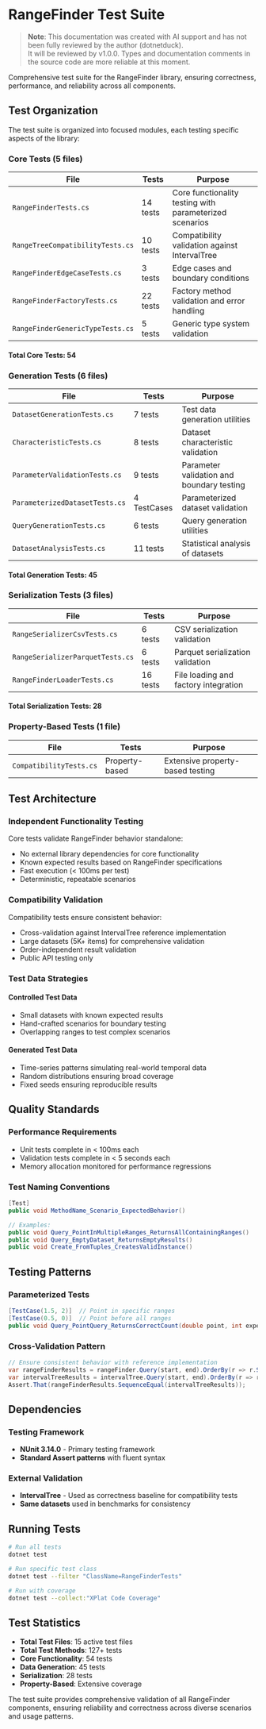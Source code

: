 # RangeFinder Test Suite

> **Note**: This documentation was created with AI support and has not been fully reviewed by the author (dotnetduck).  
> It will be reviewed by v1.0.0. Types and documentation comments in the source code are more reliable at this moment.

Comprehensive test suite for the RangeFinder library, ensuring correctness, performance, and reliability across all components.

## Test Organization

The test suite is organized into focused modules, each testing specific aspects of the library:

### Core Tests (5 files)

| File | Tests | Purpose |
|------|-------|---------|
| `RangeFinderTests.cs` | 14 tests | Core functionality testing with parameterized scenarios |
| `RangeTreeCompatibilityTests.cs` | 10 tests | Compatibility validation against IntervalTree |
| `RangeFinderEdgeCaseTests.cs` | 3 tests | Edge cases and boundary conditions |
| `RangeFinderFactoryTests.cs` | 22 tests | Factory method validation and error handling |
| `RangeFinderGenericTypeTests.cs` | 5 tests | Generic type system validation |

#### Total Core Tests: 54

### Generation Tests (6 files)

| File | Tests | Purpose |
|------|-------|---------|
| `DatasetGenerationTests.cs` | 7 tests | Test data generation utilities |
| `CharacteristicTests.cs` | 8 tests | Dataset characteristic validation |
| `ParameterValidationTests.cs` | 9 tests | Parameter validation and boundary testing |
| `ParameterizedDatasetTests.cs` | 4 TestCases | Parameterized dataset validation |
| `QueryGenerationTests.cs` | 6 tests | Query generation utilities |
| `DatasetAnalysisTests.cs` | 11 tests | Statistical analysis of datasets |

#### Total Generation Tests: 45

### Serialization Tests (3 files)

| File | Tests | Purpose |
|------|-------|---------|
| `RangeSerializerCsvTests.cs` | 6 tests | CSV serialization validation |
| `RangeSerializerParquetTests.cs` | 6 tests | Parquet serialization validation |
| `RangeFinderLoaderTests.cs` | 16 tests | File loading and factory integration |

#### Total Serialization Tests: 28

### Property-Based Tests (1 file)

| File | Tests | Purpose |
|------|-------|---------|
| `CompatibilityTests.cs` | Property-based | Extensive property-based testing |

## Test Architecture

### Independent Functionality Testing

Core tests validate RangeFinder behavior standalone:

- No external library dependencies for core functionality
- Known expected results based on RangeFinder specifications
- Fast execution (< 100ms per test)
- Deterministic, repeatable scenarios

### Compatibility Validation

Compatibility tests ensure consistent behavior:

- Cross-validation against IntervalTree reference implementation
- Large datasets (5K+ items) for comprehensive validation
- Order-independent result validation
- Public API testing only

### Test Data Strategies

#### Controlled Test Data

- Small datasets with known expected results
- Hand-crafted scenarios for boundary testing
- Overlapping ranges to test complex scenarios

#### Generated Test Data

- Time-series patterns simulating real-world temporal data
- Random distributions ensuring broad coverage
- Fixed seeds ensuring reproducible results

## Quality Standards

### Performance Requirements

- Unit tests complete in < 100ms each
- Validation tests complete in < 5 seconds each
- Memory allocation monitored for performance regressions

### Test Naming Conventions

```csharp
[Test]
public void MethodName_Scenario_ExpectedBehavior()

// Examples:
public void Query_PointInMultipleRanges_ReturnsAllContainingRanges()
public void Query_EmptyDataset_ReturnsEmptyResults()
public void Create_FromTuples_CreatesValidInstance()
```

## Testing Patterns

### Parameterized Tests

```csharp
[TestCase(1.5, 2)]  // Point in specific ranges
[TestCase(0.5, 0)]  // Point before all ranges
public void Query_PointQuery_ReturnsCorrectCount(double point, int expected)
```

### Cross-Validation Pattern

```csharp
// Ensure consistent behavior with reference implementation
var rangeFinderResults = rangeFinder.Query(start, end).OrderBy(r => r.Start);
var intervalTreeResults = intervalTree.Query(start, end).OrderBy(r => r.Start);
Assert.That(rangeFinderResults.SequenceEqual(intervalTreeResults));
```

## Dependencies

### Testing Framework

- **NUnit 3.14.0** - Primary testing framework
- **Standard Assert patterns** with fluent syntax

### External Validation

- **IntervalTree** - Used as correctness baseline for compatibility tests
- **Same datasets** used in benchmarks for consistency

## Running Tests

```bash
# Run all tests
dotnet test

# Run specific test class
dotnet test --filter "ClassName=RangeFinderTests"

# Run with coverage
dotnet test --collect:"XPlat Code Coverage"
```

## Test Statistics

- **Total Test Files**: 15 active test files
- **Total Test Methods**: 127+ tests
- **Core Functionality**: 54 tests
- **Data Generation**: 45 tests  
- **Serialization**: 28 tests
- **Property-Based**: Extensive coverage

The test suite provides comprehensive validation of all RangeFinder components, ensuring reliability and correctness across diverse scenarios and usage patterns.
